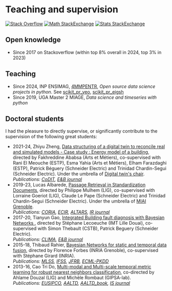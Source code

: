 # Teaching and supervision

[![Stack Overflow](https://img.shields.io/stackexchange/stackoverflow/r/7262247?style=flat&logo=stackoverflow&label=stackoverflow&color=F58025)](https://stackoverflow.com/users/7262247/smarie)
[![Math StackExchange](https://img.shields.io/stackexchange/math.stackexchange/r/769194?style=flat&logo=stackexchange&label=math.stackexchange&color=F58025)](https://math.stackexchange.com/users/769194/smarie)
[![Stats StackExchange](https://img.shields.io/stackexchange/stats.stackexchange/r/161429?style=flat&logo=stackexchange&label=stats.stackexchange&color=F58025)](https://stats.stackexchange.com/users/161429/smarie?tab=answers)

## Open knowledge

- Since 2017 on Stackoverflow (within top 8% overall in 2024, top 3% in 2023)

## Teaching

- Since 2024, INP ENSIMAG, [4MMPENTR](https://ensimag.grenoble-inp.fr/fr/formation/projets-entreprises-4mmpentr), *Open
  source data science projects in python*. See [scikit_pr_yeo](3_code.md#yeo25), [scikit_pr_eigsh](3_code.md#eigsh25)
- Since 2019, UGA Master 2 MIAGE, *Data science and timeseries with python*

## Doctoral students

I had the pleasure to directly supervise, or significantly contribute to the supervision of the following great 
students:

- 2021-24, Zhiyu Zheng, [Data structuring of a digital twin to reconcile real and simulated models - Case study : 
Energy model of a building](https://pastel.hal.science/tel-04940549), directed by Fakhreddine Ababsa (Arts et 
  Métiers), co-supervised with Rani El Meouche (ESTP), Esma Yahia (Arts et Métiers), Elham Farazdaghi (ESTP), Patrick 
  Béguery (Schneider Electric) and Trinidad Chardin-Segui (Schneider Electric). Under the umbrella of
  [Digital twin's chair](https://www.estp.fr/chaire-jumeaux-numeriques-de-la-construction-et-des-infrastructures-dans-leur-environnement).  
  *Publications: [CoDIT](2_publications.md#codit25), [E&B journal](2_publications.md#enb25)*
- 2019-23, Lucas Albarede, [Passage Retrieval in Standardization Documents](https://theses.fr/2023GRALM012), 
  directed by Philippe Mulhem (LIG), co-supervised with Lorraine Goeriot (LIG), Claude Le Pape (Schneider Electric) 
  and Trinidad Chardin-Segui (Schneider Electric). Under the umbrella of
  [MIAI Grenoble](https://miai-cluster.univ-grenoble-alpes.fr/).  
  *Publications: [CORIA](2_publications.md#coria21), [ECIR](2_publications.md#ecir22),
  [ALTARS](2_publications.md#altars23), [IR journal](2_publications.md#irj23)*
- 2017-20, Tianyun Gao, [Integrated Building fault diagnosis with Bayesian Networks
](https://theses.hal.science/tel-03151257), directed by Stéphane Lecoeuche (IMT Lille Douai), co-supervised with 
  Simon Thebault (CSTB), Patrick Beguery (Schneider Electric).  
  *Publications: [CLIMA](2_publications.md#clima19), [E&B journal](2_publications.md#enb23)*
- 2015-18, Thibaud Rahier, [Bayesian Networks for static and temporal data fusion](https://tel.archives-ouvertes.fr/tel-01971371),
  directed by Florence Forbes (INRIA Grenoble), co-supervised with Stéphane Girard (INRIA).  
  *Publications:
  [MLSS](2_publications.md#mlss17), [IFSS](2_publications.md#ifss18), [JFRB](2_publications.md#jfrb18), 
  [ECML-PKDD](2_publications.md#ecml23)*
- 2013-16, Cao Tri Do, [Multi-modal and Multi-scale temporal metric learning for robust nearest neighbors classification](https://tel.archives-ouvertes.fr/tel-01678889), 
  co-directed by Ahlame Douzal (LIG) and Michèle Rombaut (GIPSA-lab).  
  *Publications:
  [EUSIPCO](2_publications.md#eusipco15), [AALTD](2_publications.md#aaltd15), [AALTD_book](2_publications.md#aaltd_book15), 
  [IS journal](2_publications.md#isj17)*